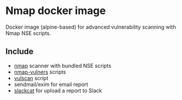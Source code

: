 # Nmap docker image

Docker image (alpine-based) for advanced vulnerability scanning with Nmap NSE scripts.

## Include

- [nmap](https://nmap.org/) scanner with bundled NSE scripts
- [nmap-vulners](https://github.com/vulnersCom/nmap-vulners) scripts
- [vulscan](https://github.com/scipag/vulscan) script
- sendmail/exim for email report
- [slackcat](https://github.com/bcicen/slackcat) for upload a report to Slack
